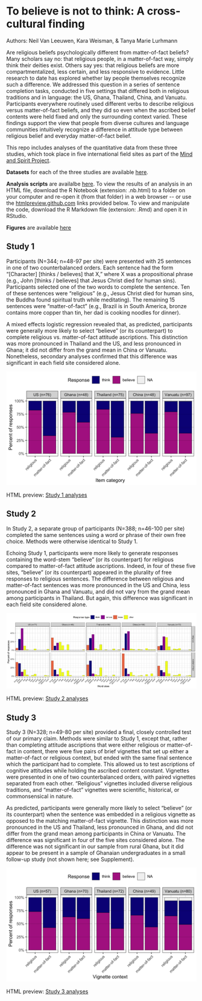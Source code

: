 # To believe is not to think: A cross-cultural finding

Authors: Neil Van Leeuwen, Kara Weisman, & Tanya Marie Lurhmann

Are religious beliefs psychologically different from matter-of-fact beliefs? Many scholars say no: that religious people, in a matter-of-fact way, simply think their deities exist. Others say yes: that religious beliefs are more compartmentalized, less certain, and less responsive to evidence. Little research to date has explored whether lay people themselves recognize such a difference. We addressed this question in a series of sentence completion tasks, conducted in five settings that differed both in religious traditions and in language: the US, Ghana, Thailand, China, and Vanuatu. Participants everywhere routinely used different verbs to describe religious versus matter-of-fact beliefs, and they did so even when the ascribed belief contents were held fixed and only the surrounding context varied. These findings support the view that people from diverse cultures and language communities intuitively recognize a difference in attitude type between religious belief and everyday matter-of-fact belief.

This repo includes analyses of the quantitative data from these three studies, which took place in five international field sites as part of the [Mind and Spirit Project](https://themindandspiritproject.stanford.edu/#Home).

**Datasets** for each of the three studies are available [here](https://github.com/kgweisman/think_believe/tree/master/data).

**Analysis scripts** are availalbe [here](https://github.com/kgweisman/think_believe/tree/master/analyses). To view the results of an analysis in an HTML file, download the R Notebook (extension: .nb.html) to a folder on your computer and re-open it (from that folder) in a web browser -- or use the [htmlpreview.github.com](htmlpreview.github.com) links provided below. To view and manipulate the code, download the R Markdown file (extension: .Rmd) and open it in RStudio.

**Figures** are available [here](https://github.com/kgweisman/think_believe/tree/master/figures)

## Study 1

Participants (N=344; n=48-97 per site) were presented with 25 sentences in one of two counterbalanced orders. Each sentence had the form “[Character] [thinks / believes] that X,” where X was a propositional phrase (e.g., John [thinks / believes] that Jesus Christ died for human sins). Participants selected one of the two words to complete the sentence. Ten of these sentences were “religious” (e.g., Jesus Christ died for human sins, the Buddha found spiritual truth while meditating). 
The remaining 15 sentences were “matter-of-fact” (e.g., Brazil is in South America, bronze contains more copper than tin, her dad is cooking noodles for dinner).

A mixed effects logistic regression revealed that, as predicted, participants were generally more likely to select “believe” (or its counterpart) to complete religious vs. matter-of-fact attitude ascriptions. This distinction was more pronounced in Thailand and the US, and less pronounced in Ghana; it did not differ from the grand mean in China or Vanuatu. Nonetheless, secondary analyses confirmed that this difference was significant in each field site considered alone.

![Figure 1](https://github.com/kgweisman/think_believe/blob/master/figures/journal_submission/fig_1.jpg?raw=true)

HTML preview: [Study 1 analyses](http://htmlpreview.github.io/?https://github.com/kgweisman/think_believe/blob/master/analyses/think_believe_1.nb.html)

## Study 2

In Study 2, a separate group of participants (N=388; n=46-100 per site) completed the same sentences using a word or phrase of their own free choice. Methods were otherwise identical to Study 1.

Echoing Study 1, participants were more likely to generate responses containing the word-stem “believe” (or its counterpart) for religious compared to matter-of-fact attitude ascriptions. Indeed, in four of these five sites, “believe” (or its counterpart) appeared in the plurality of free responses to religious sentences. The difference between religious and matter-of-fact sentences was more pronounced in the US and China, less pronounced in Ghana and Vanuatu, and did not vary from the grand mean among participants in Thailand. But again, this difference was significant in each field site considered alone.

![Figure 2](https://github.com/kgweisman/think_believe/blob/master/figures/journal_submission/fig_2.jpg?raw=true)

HTML preview: [Study 2 analyses](http://htmlpreview.github.io/?https://github.com/kgweisman/think_believe/blob/master/analyses/think_believe_2.nb.html)

## Study 3

Study 3 (N=328; n=49-80 per site) provided a final, closely controlled test of our primary claim. Methods were similar to Study 1, except that, rather than completing attitude ascriptions that were either religious or matter-of-fact in content, there were five pairs of brief vignettes that set up either a matter-of-fact or religious context, but ended with the same final sentence which the participant had to complete. This allowed us to test ascriptions of cognitive attitudes while holding the ascribed content constant. Vignettes were presented in one of two counterbalanced orders, with paired vignettes separated from each other. “Religious” vignettes included diverse religious traditions, and “matter-of-fact” vignettes were scientific, historical, or commonsensical in nature. 

As predicted, participants were generally more likely to select “believe” (or its counterpart) when the sentence was embedded in a religious vignette as opposed to the matching matter-of-fact vignette. This distinction was more pronounced in the US and Thailand, less pronounced in Ghana, and did not differ from the grand mean among participants in China or Vanuatu. The difference was significant in four of the five sites considered alone. The difference was not significant in our sample from rural Ghana, but it did appear to be present in a sample of Ghanaian undergraduates in a small follow-up study (not shown here; see Supplement).

![Figure 3](https://github.com/kgweisman/think_believe/blob/master/figures/journal_submission/fig_3.jpg?raw=true)

HTML preview: [Study 3 analyses](http://htmlpreview.github.io/?https://github.com/kgweisman/think_believe/blob/master/analyses/think_believe_3.nb.html)


